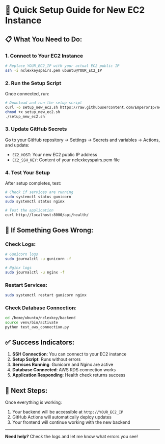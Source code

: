 # 🚀 Quick Setup Guide for New EC2 Instance

## 📋 What You Need to Do:

### 1. **Connect to Your EC2 Instance**
```bash
# Replace YOUR_EC2_IP with your actual EC2 public IP
ssh -i nclexkeyspairs.pem ubuntu@YOUR_EC2_IP
```

### 2. **Run the Setup Script**
Once connected, run:
```bash
# Download and run the setup script
curl -o setup_new_ec2.sh https://raw.githubusercontent.com/Emperor1p/nclexkeysinternational/main/setup_new_ec2.sh
chmod +x setup_new_ec2.sh
./setup_new_ec2.sh
```

### 3. **Update GitHub Secrets**
Go to your GitHub repository → Settings → Secrets and variables → Actions, and update:
- `EC2_HOST`: Your new EC2 public IP address
- `EC2_SSH_KEY`: Content of your nclexkeyspairs.pem file

### 4. **Test Your Setup**
After setup completes, test:
```bash
# Check if services are running
sudo systemctl status gunicorn
sudo systemctl status nginx

# Test the application
curl http://localhost:8000/api/health/
```

## 🔧 If Something Goes Wrong:

### Check Logs:
```bash
# Gunicorn logs
sudo journalctl -u gunicorn -f

# Nginx logs
sudo journalctl -u nginx -f
```

### Restart Services:
```bash
sudo systemctl restart gunicorn nginx
```

### Check Database Connection:
```bash
cd /home/ubuntu/nclexkey/backend
source venv/bin/activate
python test_aws_connection.py
```

## ✅ Success Indicators:

1. **SSH Connection**: You can connect to your EC2 instance
2. **Setup Script**: Runs without errors
3. **Services Running**: Gunicorn and Nginx are active
4. **Database Connected**: AWS RDS connection works
5. **Application Responding**: Health check returns success

## 🎯 Next Steps:

Once everything is working:
1. Your backend will be accessible at `http://YOUR_EC2_IP`
2. GitHub Actions will automatically deploy updates
3. Your frontend will continue working with the new backend

---

**Need help?** Check the logs and let me know what errors you see!


